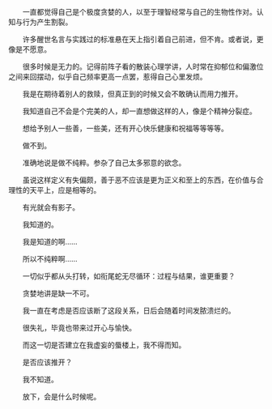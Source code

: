 　　一直都觉得自己是个极度贪婪的人，以至于理智经常与自己的生物性作对。认知与行为产生割裂。

　　许多醒世名言与实践过的标准悬在天上指引着自己前进，但不肯。或者说，更像是不愿意。

　　很多时候是无力的。记得前阵子看的散装心理学讲，人时常在抑郁位和偏激位之间来回摆动，似乎自己频率更高一点罢，惹得自己心里发烦。

　　我是在期待着别人的救赎，但真正到的时候又会不敢确认而用力推开。

　　我知道自己不会是个完美的人，却一直想做这样的人，像是个精神分裂症。

　　想给予别人一些善，一些美，还有开心快乐健康和祝福等等等等。

　　做不到。

　　准确地说是做不纯粹。参杂了自己太多邪意的欲念。

　　虽说这样定义有失偏颇，善于恶不应该是更为正义和至上的东西，在价值与合理性的天平上，应是相等的。

　　有光就会有影子。

　　我知道的。

　　我是知道的啊……

　　所以不纯粹啊……

　　一切似乎都从头打转，如衔尾蛇无尽循环：过程与结果，谁更重要？

　　贪婪地讲是缺一不可。

　　我一直在考虑是否应该断了这段关系，日后会随着时间发脓溃烂的。

　　很失礼，毕竟也带来过开心与愉快。

　　而这一切是否建立在我虚妄的蜃楼上，我不得而知。

　　是否应该推开？

　　我不知道。

　　放下，会是什么时候呢。

